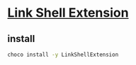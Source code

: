 # [Link Shell Extension](https://schinagl.priv.at/nt/hardlinkshellext/linkshellextension.html)

## install

```sh
choco install -y LinkShellExtension
```
